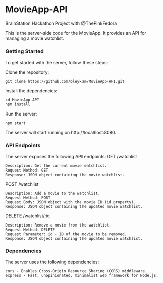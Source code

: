 # MovieApp-API
BrainStation Hackathon Project with @ThePinkFedora

This is the server-side code for the MovieApp. It provides an API for managing a movie watchlist.

### Getting Started

To get started with the server, follow these steps:

   Clone the repository:

    git clone https://github.com/bleykam/MovieApp-API.git

   Install the dependencies:

    cd MovieApp-API
    npm install

  Run the server:
  
    npm start

The server will start running on http://localhost:8080.

### API Endpoints

The server exposes the following API endpoints:
GET /watchlist

    Description: Get the current movie watchlist.
    Request Method: GET
    Response: JSON object containing the movie watchlist.

POST /watchlist

    Description: Add a movie to the watchlist.
    Request Method: POST
    Request Body: JSON object with the movie ID (id property).
    Response: JSON object containing the updated movie watchlist.

DELETE /watchlist/:id

    Description: Remove a movie from the watchlist.
    Request Method: DELETE
    Request Parameter: id - ID of the movie to be removed.
    Response: JSON object containing the updated movie watchlist.

### Dependencies

The server uses the following dependencies:

    cors - Enables Cross-Origin Resource Sharing (CORS) middleware.
    express - Fast, unopinionated, minimalist web framework for Node.js.
